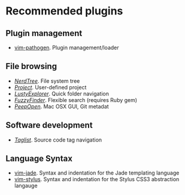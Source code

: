 # Recommended plugins

## Plugin management

- [vim-pathogen](https://github.com/tpope/vim-pathogen). Plugin management/loader

## File browsing

- _[NerdTree](http://www.vim.org/scripts/script.php?script_id=1658)_. File system tree
- _[Project](http://www.vim.org/scripts/script.php?script_id=69)_. User-defined project
- _[LustyExplorer](http://www.vim.org/scripts/script.php?script_id=1890)_. Quick folder navigation
- _[FuzzyFinder](http://www.vim.org/scripts/script.php?script_id=1984)_. Flexible search (requires Ruby gem)
- _[PeepOpen](https://github.com/shemerey/vim-peepopen)_. Mac OSX GUI, Git metadat

## Software development

- _[Taglist]()_. Source code tag navigation

## Language Syntax

- [vim-jade](https://github.com/digitaltoad/vim-jade). Syntax and indentation for the Jade templating language
- [vim-stylus](https://github.com/wavded/vim-stylus). Syntax and indentation for the Stylus CSS3 abstraction langauge
